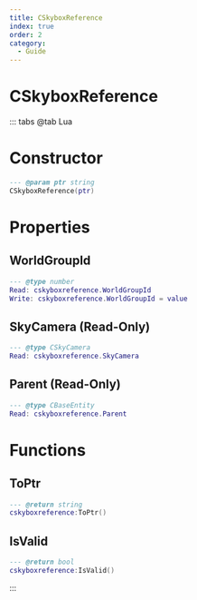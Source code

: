 ```yaml
---
title: CSkyboxReference
index: true
order: 2
category:
  - Guide
---
```


# CSkyboxReference

::: tabs
@tab Lua
# Constructor
```lua
--- @param ptr string
CSkyboxReference(ptr)
```
# Properties
## WorldGroupId 
```lua
--- @type number
Read: cskyboxreference.WorldGroupId
Write: cskyboxreference.WorldGroupId = value
```
## SkyCamera (Read-Only)
```lua
--- @type CSkyCamera
Read: cskyboxreference.SkyCamera
```
## Parent (Read-Only)
```lua
--- @type CBaseEntity
Read: cskyboxreference.Parent
```
# Functions
## ToPtr
```lua
--- @return string
cskyboxreference:ToPtr()
```
## IsValid
```lua
--- @return bool
cskyboxreference:IsValid()
```

:::